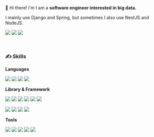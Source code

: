 👋  Hi there! i'm I am a __software engineer interested in big data.__

I mainly use Django and Spring, but sometimes I also use NestJS and NodeJS.

[<img src="https://img.shields.io/badge/Instagram-E4405F?style=flat-square&logo=Instagram&logoColor=white"/>](https://www.instagram.com/in_zae/) [<img src="https://img.shields.io/badge/Notion-000000?style=flat-square&logo=Notion&logoColor=white"/>](https://www.notion.so/InJae-Yun-25091747344b496e96bbe216cda9a4ef) [<img src="https://img.shields.io/badge/GitHub-181717?style=flat-square&logo=GitHub&logoColor=white"/>](https://github.com/inzae1)

<br>

### ✍️ Skills  

__Languages__

<img src="https://img.shields.io/badge/Python-3776AB?style=flat-square&logo=Python&logoColor=white"/> <img src="https://img.shields.io/badge/Java-007396?style=flat-square&logo=Java&logoColor=white"/> <img src="https://img.shields.io/badge/Javascript-F7DF1E?style=flat-square&logo=Javascript&logoColor=white"/> <img src="https://img.shields.io/badge/Typescript-3178C6?style=flat-square&logo=TypeScript&logoColor=white"/>

__Library & Framework__

<img src="https://img.shields.io/badge/Django-092E20?style=flat-square&logo=Django&logoColor=white"/> <img src="https://img.shields.io/badge/FastAPI-009688?style=flat-square&logo=FastAPI&logoColor=white"/> <img src="https://img.shields.io/badge/Flask-000000?style=flat-square&logo=Flask&logoColor=white"/> <img src="https://img.shields.io/badge/Spring-6DB33F?style=flat-square&logo=Spring&logoColor=white"/> <img src="https://img.shields.io/badge/Spring Boot-6DB33F?style=flat-square&logo=Spring Boot&logoColor=white"/> <img src="https://img.shields.io/badge/NestJS-E0234E?style=flat-square&logo=NestJS&logoColor=white"/>

<img src="https://img.shields.io/badge/Vue.js-4FC08D?style=flat-square&logo=Vue.js&logoColor=white"/> <img src="https://img.shields.io/badge/jQuery-0769AD?style=flat-square&logo=jQuery&logoColor=white"/> <img src="https://img.shields.io/badge/Pandas-150458?style=flat-square&logo=Pandas&logoColor=white"/> <img src="https://img.shields.io/badge/Numpy-013243?style=flat-square&logo=Numpy&logoColor=white"/>



__Tools__

<img src="https://img.shields.io/badge/Elastic Stack-005571?style=flat-square&logo=Elastic Stack&logoColor=white"/> <img src="https://img.shields.io/badge/MongoDB-47A248?style=flat-square&logo=MongoDB&logoColor=white"/> <img src="https://img.shields.io/badge/MariaDB-003545?style=flat-square&logo=MariaDB&logoColor=white"/> <img src="https://img.shields.io/badge/Docker-2496ED?style=flat-square&logo=Docker&logoColor=white"/> <img src="https://img.shields.io/badge/Tomcat-F8DC75?style=flat-square&logo=Apache Tomcat&logoColor=white"/>   

